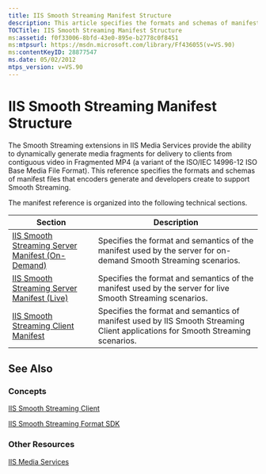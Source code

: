```yaml
---
title: IIS Smooth Streaming Manifest Structure
description: This article specifies the formats and schemas of manifest files that encoders generate and developers create to support Smooth Streaming.
TOCTitle: IIS Smooth Streaming Manifest Structure
ms:assetid: f0f33006-8bfd-43e0-895e-b2778c0f8451
ms:mtpsurl: https://msdn.microsoft.com/library/Ff436055(v=VS.90)
ms:contentKeyID: 28877547
ms.date: 05/02/2012
mtps_version: v=VS.90
---
```


# IIS Smooth Streaming Manifest Structure

The Smooth Streaming extensions in IIS Media Services provide the ability to dynamically generate media fragments for delivery to clients from contiguous video in Fragmented MP4 (a variant of the ISO/IEC 14996-12 ISO Base Media File Format). This reference specifies the formats and schemas of manifest files that encoders generate and developers create to support Smooth Streaming.

The manifest reference is organized into the following technical sections.

|Section|Description|
|--- |--- |
|[IIS Smooth Streaming Server Manifest (On-Demand)](iis-smooth-streaming-server-manifest-on-demand.md)|Specifies the format and semantics of the manifest used by the server for on-demand Smooth Streaming scenarios.|
|[IIS Smooth Streaming Server Manifest (Live)](iis-smooth-streaming-server-manifest-live.md)|Specifies the format and semantics of the manifest used by the server for live Smooth Streaming scenarios.|
|[IIS Smooth Streaming Client Manifest](iis-smooth-streaming-client-manifest.md)|Specifies the format and semantics of manifest used by IIS Smooth Streaming Client applications for Smooth Streaming scenarios.|

## See Also

### Concepts

[IIS Smooth Streaming Client](https://msdn.microsoft.com/library/hh943091)

[IIS Smooth Streaming Format SDK](https://msdn.microsoft.com/library/ff402318)

### Other Resources

[IIS Media Services](https://go.microsoft.com/fwlink/?linkid=251015)
